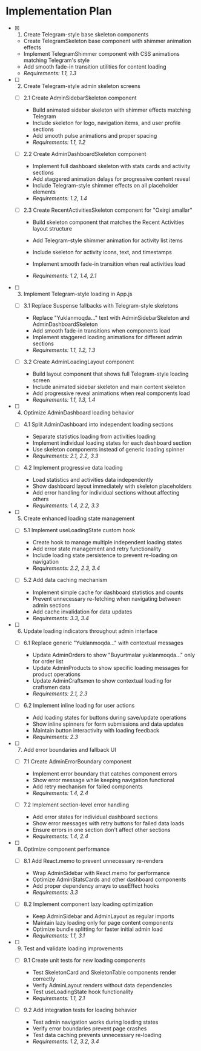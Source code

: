 # Implementation Plan

- [x] 1. Create Telegram-style base skeleton components


  - Create TelegramSkeleton base component with shimmer animation effects
  - Implement TelegramShimmer component with CSS animations matching Telegram's style
  - Add smooth fade-in transition utilities for content loading
  - _Requirements: 1.1, 1.3_

- [ ] 2. Create Telegram-style admin skeleton screens
  - [ ] 2.1 Create AdminSidebarSkeleton component
    - Build animated sidebar skeleton with shimmer effects matching Telegram
    - Include skeleton for logo, navigation items, and user profile sections
    - Add smooth pulse animations and proper spacing
    - _Requirements: 1.1, 1.2_

  - [ ] 2.2 Create AdminDashboardSkeleton component
    - Implement full dashboard skeleton with stats cards and activity sections
    - Add staggered animation delays for progressive content reveal
    - Include Telegram-style shimmer effects on all placeholder elements
    - _Requirements: 1.2, 1.4_




  - [ ] 2.3 Create RecentActivitiesSkeleton component for "Oxirgi amallar"
    - Build skeleton component that matches the Recent Activities layout structure
    - Add Telegram-style shimmer animation for activity list items
    - Include skeleton for activity icons, text, and timestamps



    - Implement smooth fade-in transition when real activities load
    - _Requirements: 1.2, 1.4, 2.1_

- [ ] 3. Implement Telegram-style loading in App.js
  - [ ] 3.1 Replace Suspense fallbacks with Telegram-style skeletons
    - Replace "Yuklanmoqda..." text with AdminSidebarSkeleton and AdminDashboardSkeleton
    - Add smooth fade-in transitions when components load
    - Implement staggered loading animations for different admin sections
    - _Requirements: 1.1, 1.2, 1.3_

  - [ ] 3.2 Create AdminLoadingLayout component
    - Build layout component that shows full Telegram-style loading screen
    - Include animated sidebar skeleton and main content skeleton
    - Add progressive reveal animations when real components load
    - _Requirements: 1.1, 1.3, 1.4_

- [ ] 4. Optimize AdminDashboard loading behavior
  - [ ] 4.1 Split AdminDashboard into independent loading sections
    - Separate statistics loading from activities loading
    - Implement individual loading states for each dashboard section
    - Use skeleton components instead of generic loading spinner
    - _Requirements: 2.1, 2.2, 3.3_

  - [ ] 4.2 Implement progressive data loading
    - Load statistics and activities data independently
    - Show dashboard layout immediately with skeleton placeholders
    - Add error handling for individual sections without affecting others
    - _Requirements: 1.4, 2.2, 3.3_

- [ ] 5. Create enhanced loading state management
  - [ ] 5.1 Implement useLoadingState custom hook
    - Create hook to manage multiple independent loading states
    - Add error state management and retry functionality
    - Include loading state persistence to prevent re-loading on navigation
    - _Requirements: 2.2, 2.3, 3.4_

  - [ ] 5.2 Add data caching mechanism
    - Implement simple cache for dashboard statistics and counts
    - Prevent unnecessary re-fetching when navigating between admin sections
    - Add cache invalidation for data updates
    - _Requirements: 3.3, 3.4_

- [ ] 6. Update loading indicators throughout admin interface
  - [ ] 6.1 Replace generic "Yuklanmoqda..." with contextual messages
    - Update AdminOrders to show "Buyurtmalar yuklanmoqda..." only for order list
    - Update AdminProducts to show specific loading messages for product operations
    - Update AdminCraftsmen to show contextual loading for craftsmen data
    - _Requirements: 2.1, 2.3_

  - [ ] 6.2 Implement inline loading for user actions
    - Add loading states for buttons during save/update operations
    - Show inline spinners for form submissions and data updates
    - Maintain button interactivity with loading feedback
    - _Requirements: 2.3_

- [ ] 7. Add error boundaries and fallback UI
  - [ ] 7.1 Create AdminErrorBoundary component
    - Implement error boundary that catches component errors
    - Show error message while keeping navigation functional
    - Add retry mechanism for failed components
    - _Requirements: 1.4, 2.4_

  - [ ] 7.2 Implement section-level error handling
    - Add error states for individual dashboard sections
    - Show error messages with retry buttons for failed data loads
    - Ensure errors in one section don't affect other sections
    - _Requirements: 1.4, 2.4_

- [ ] 8. Optimize component performance
  - [ ] 8.1 Add React.memo to prevent unnecessary re-renders
    - Wrap AdminSidebar with React.memo for performance
    - Optimize AdminStatsCards and other dashboard components
    - Add proper dependency arrays to useEffect hooks
    - _Requirements: 3.3_

  - [ ] 8.2 Implement component lazy loading optimization
    - Keep AdminSidebar and AdminLayout as regular imports
    - Maintain lazy loading only for page content components
    - Optimize bundle splitting for faster initial admin load
    - _Requirements: 1.1, 3.1_

- [ ] 9. Test and validate loading improvements
  - [ ] 9.1 Create unit tests for new loading components
    - Test SkeletonCard and SkeletonTable components render correctly
    - Verify AdminLayout renders without data dependencies
    - Test useLoadingState hook functionality
    - _Requirements: 1.1, 2.1_

  - [ ] 9.2 Add integration tests for loading behavior
    - Test admin navigation works during loading states
    - Verify error boundaries prevent page crashes
    - Test data caching prevents unnecessary re-loading
    - _Requirements: 1.2, 3.2, 3.4_